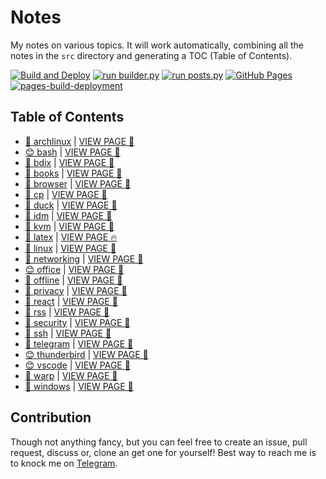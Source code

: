 # Notes

My notes on various topics. It will work automatically, combining all the notes in the `src` directory and generating a TOC (Table of Contents).

[![Build and Deploy](https://github.com/SharafatKarim/notes/actions/workflows/action.yml/badge.svg)](https://github.com/SharafatKarim/notes/actions/workflows/action.yml)
[![run builder.py](https://github.com/SharafatKarim/notes/actions/workflows/action.yml/badge.svg)](https://github.com/SharafatKarim/notes/actions/workflows/action.yml)
[![run posts.py](https://github.com/SharafatKarim/notes/actions/workflows/posts.yml/badge.svg)](https://github.com/SharafatKarim/notes/actions/workflows/posts.yml)
[![GitHub Pages](https://github.com/SharafatKarim/notes/actions/workflows/gh-pages.yml/badge.svg)](https://github.com/SharafatKarim/notes/actions/workflows/gh-pages.yml)
[![pages-build-deployment](https://github.com/SharafatKarim/notes/actions/workflows/pages/pages-build-deployment/badge.svg)](https://github.com/SharafatKarim/notes/actions/workflows/pages/pages-build-deployment)


## Table of Contents

- [🤖 archlinux](src/archlinux.md) | <a href='https://sharafat.is-a.dev/notes/archlinux' target='_blank'>VIEW PAGE 🚀</a>
- [😊 bash](src/bash.md) | <a href='https://sharafat.is-a.dev/notes/bash' target='_blank'>VIEW PAGE 🍕</a>
- [👾 bdix](src/bdix.md) | <a href='https://sharafat.is-a.dev/notes/bdix' target='_blank'>VIEW PAGE 🌈</a>
- [👾 books](src/books.md) | <a href='https://sharafat.is-a.dev/notes/books' target='_blank'>VIEW PAGE 👾</a>
- [👾 browser](src/browser.md) | <a href='https://sharafat.is-a.dev/notes/browser' target='_blank'>VIEW PAGE 🚀</a>
- [🎸 cp](src/cp.md) | <a href='https://sharafat.is-a.dev/notes/cp' target='_blank'>VIEW PAGE 🌈</a>
- [🌟 duck](src/duck.md) | <a href='https://sharafat.is-a.dev/notes/duck' target='_blank'>VIEW PAGE 🍕</a>
- [🎸 idm](src/idm.md) | <a href='https://sharafat.is-a.dev/notes/idm' target='_blank'>VIEW PAGE 🎉</a>
- [🎸 kvm](src/kvm.md) | <a href='https://sharafat.is-a.dev/notes/kvm' target='_blank'>VIEW PAGE 🚀</a>
- [🎸 latex](src/latex.md) | <a href='https://sharafat.is-a.dev/notes/latex' target='_blank'>VIEW PAGE 🔥</a>
- [👾 linux](src/linux.md) | <a href='https://sharafat.is-a.dev/notes/linux' target='_blank'>VIEW PAGE 🍕</a>
- [🍕 networking](src/networking.md) | <a href='https://sharafat.is-a.dev/notes/networking' target='_blank'>VIEW PAGE 👾</a>
- [😊 office](src/office.md) | <a href='https://sharafat.is-a.dev/notes/office' target='_blank'>VIEW PAGE 🎉</a>
- [🌟 offline](src/offline.md) | <a href='https://sharafat.is-a.dev/notes/offline' target='_blank'>VIEW PAGE 🌟</a>
- [🍕 privacy](src/privacy.md) | <a href='https://sharafat.is-a.dev/notes/privacy' target='_blank'>VIEW PAGE 🎉</a>
- [🌈 react](src/react.md) | <a href='https://sharafat.is-a.dev/notes/react' target='_blank'>VIEW PAGE 🌟</a>
- [🌟 rss](src/rss.md) | <a href='https://sharafat.is-a.dev/notes/rss' target='_blank'>VIEW PAGE 🎸</a>
- [🚀 security](src/security.md) | <a href='https://sharafat.is-a.dev/notes/security' target='_blank'>VIEW PAGE 🎸</a>
- [🍕 ssh](src/ssh.md) | <a href='https://sharafat.is-a.dev/notes/ssh' target='_blank'>VIEW PAGE 🎸</a>
- [🎉 telegram](src/telegram.md) | <a href='https://sharafat.is-a.dev/notes/telegram' target='_blank'>VIEW PAGE 🌟</a>
- [😊 thunderbird](src/thunderbird.md) | <a href='https://sharafat.is-a.dev/notes/thunderbird' target='_blank'>VIEW PAGE 🎉</a>
- [😊 vscode](src/vscode.md) | <a href='https://sharafat.is-a.dev/notes/vscode' target='_blank'>VIEW PAGE 🤖</a>
- [🍕 warp](src/warp.md) | <a href='https://sharafat.is-a.dev/notes/warp' target='_blank'>VIEW PAGE 🤖</a>
- [🚀 windows](src/windows.md) | <a href='https://sharafat.is-a.dev/notes/windows' target='_blank'>VIEW PAGE 🌈</a>

## Contribution

Though not anything fancy, but you can feel free to create an issue, pull request, discuss or, clone an get one for yourself!
Best way to reach me is to knock me on [Telegram](https://t.me/SharafatKarim).

